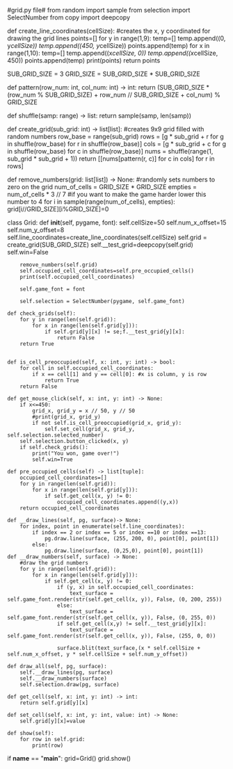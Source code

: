 #grid.py file#
from random import sample
from selection import SelectNumber
from copy import deepcopy

def create_line_coordinates(cellSize):
    #creates the x, y coordinated for drawing the grid lines
    points=[]
    for y in range(1,9):
        temp=[]
        temp.append((0, y*cellSize))
        temp.append((450, y*cellSize))
        points.append(temp)
    for x in range(1,10):
        temp=[]
        temp.append((x*cellSize, 0))
        temp.append((x*cellSize, 450))
        points.append(temp)
    print(points)
    return points

SUB_GRID_SIZE = 3
GRID_SIZE = SUB_GRID_SIZE * SUB_GRID_SIZE

def pattern(row_num: int, col_num: int) -> int:
    return (SUB_GRID_SIZE * (row_num % SUB_GRID_SIZE) + row_num // SUB_GRID_SIZE + col_num) % GRID_SIZE

def shuffle(samp: range) -> list:
    return sample(samp, len(samp))

def create_grid(sub_grid: int) -> list[list]:
    #creates 9x9 grid filled with random numbers
    row_base = range(sub_grid)
    rows = [g * sub_grid + r for g in shuffle(row_base) for r in shuffle(row_base)]
    cols = [g * sub_grid + c for g in shuffle(row_base) for c in shuffle(row_base)]
    nums = shuffle(range(1, sub_grid * sub_grid + 1))
    return [[nums[pattern(r, c)] for c in cols] for r in rows]

def remove_numbers(grid: list[list]) -> None:
    #randomly sets numbers to zero on the grid
    num_of_cells = GRID_SIZE * GRID_SIZE
    empties = num_of_cells * 3 // 7  #if you want to make the game harder lower this number to 4
    for i in sample(range(num_of_cells), empties):
        grid[i//GRID_SIZE][i%GRID_SIZE]=0

class Grid:
    def __init__(self, pygame, font):
        self.cellSize=50
        self.num_x_offset=15
        self.num_y_offset=8
        self.line_coordinates=create_line_coordinates(self.cellSize)
        self.grid = create_grid(SUB_GRID_SIZE)
        self.__test_grid=deepcopy(self.grid)
        self.win=False
        
        remove_numbers(self.grid)
        self.occupied_cell_coordinates=self.pre_occupied_cells()
        print(self.occupied_cell_coordinates)

        self.game_font = font

        self.selection = SelectNumber(pygame, self.game_font)

    def check_grids(self):
        for y in range(len(self.grid)):
            for x in range(len(self.grid[y])):
                if self.grid[y][x] != se;f.__test_grid{y][x]:
                    return False
        return True
                

    def is_cell_preoccupied(self, x: int, y: int) -> bool:
        for cell in self.occupied_cell_coordinates:
            if x == cell[1] and y == cell[0]: #x is column, y is row
                return True
        return False

    def get_mouse_click(self, x: int, y: int) -> None:
        if x<=450:
            grid_x, grid_y = x // 50, y // 50
            #print(grid_x, grid_y)
            if not self.is_cell_preoccupied(grid_x, grid_y):
                self.set_cell(grid_x, grid_y, self.selection.selected_number)
        self.selection.button_clicked(x, y)
        if self.check_grids():
            print("You won, game over!")
            self.win=True

    def pre_occupied_cells(self) -> list[tuple]:
        occupied_cell_coordinates=[]
        for y in range(len(self.grid)):
            for x in range(len(self.grid[y])):
                if self.get_cell(x, y) != 0:
                    occupied_cell_coordinates.append((y,x))
        return occupied_cell_coordinates

    def __draw_lines(self, pg, surface)-> None:
        for index, point in enumerate(self.line_coordinates):
            if index == 2 or index == 5 or index ==10 or index ==13:
                pg.draw.line(surface, (255, 200, 0), point[0], point[1])
            else:
                pg.draw.line(surface, (0,25,0), point[0], point[1])
    def __draw_numbers(self, surface) -> None:
        #draw the grid numbers
        for y in range(len(self.grid)):
            for x in range(len(self.grid[y])):
                if self.get_cell(x, y) != 0:
                    if (y, x) in self.occupied_cell_coordinates:
                        text_surface = self.game_font.render(str(self.get_cell(x, y)), False, (0, 200, 255))
                    else:
                        text_surface = self.game_font.render(str(self.get_cell(x, y)), False, (0, 255, 0))
                    if self.get_cell(x,y) != self.__test_grid[y][x]:
                        text_surface = self.game_font.render(str(self.get_cell(x, y)), False, (255, 0, 0))
                        
                    surface.blit(text_surface,(x * self.cellSize + self.num_x_offset, y * self.cellSize + self.num_y_offset))

    def draw_all(self, pg, surface):
        self.__draw_lines(pg, surface)
        self.__draw_numbers(surface)
        self.selection.draw(pg, surface)

    def get_cell(self, x: int, y: int) -> int:
        return self.grid[y][x]

    def set_cell(self, x: int, y: int, value: int) -> None:
        self.grid[y][x]=value

    def show(self):
        for row in self.grid:
            print(row)

if __name__ == "__main__":
    grid=Grid()
    grid.show()
